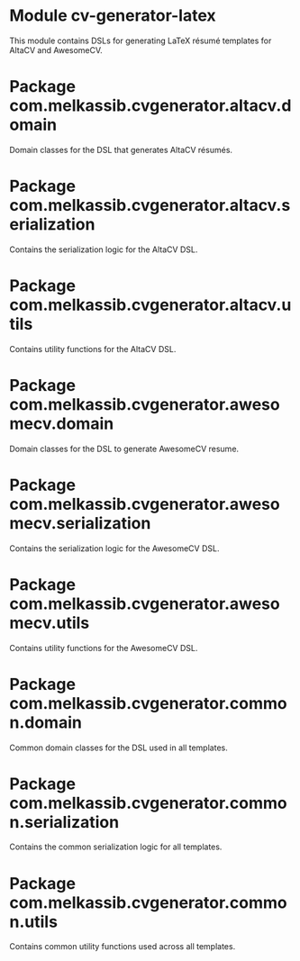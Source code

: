 # Module cv-generator-latex

This module contains DSLs for generating LaTeX résumé templates for AltaCV and AwesomeCV.

# Package com.melkassib.cvgenerator.altacv.domain

Domain classes for the DSL that generates AltaCV résumés.

# Package com.melkassib.cvgenerator.altacv.serialization

Contains the serialization logic for the AltaCV DSL.

# Package com.melkassib.cvgenerator.altacv.utils

Contains utility functions for the AltaCV DSL.

# Package com.melkassib.cvgenerator.awesomecv.domain

Domain classes for the DSL to generate AwesomeCV resume.

# Package com.melkassib.cvgenerator.awesomecv.serialization

Contains the serialization logic for the AwesomeCV DSL.

# Package com.melkassib.cvgenerator.awesomecv.utils

Contains utility functions for the AwesomeCV DSL.

# Package com.melkassib.cvgenerator.common.domain

Common domain classes for the DSL used in all templates.

# Package com.melkassib.cvgenerator.common.serialization

Contains the common serialization logic for all templates.

# Package com.melkassib.cvgenerator.common.utils

Contains common utility functions used across all templates.
